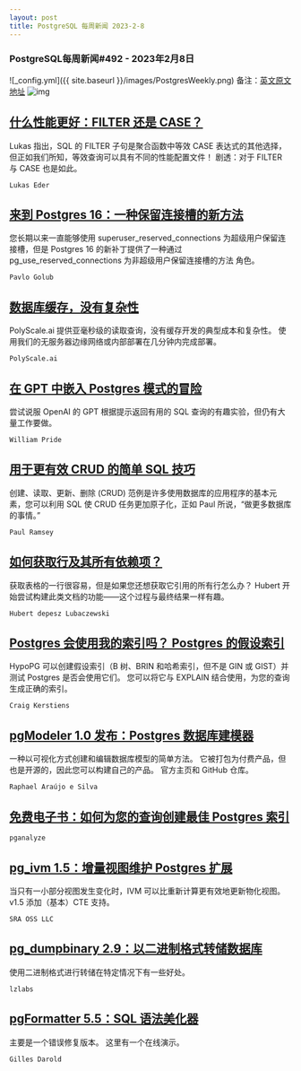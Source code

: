 ```yaml
---
layout: post
title: PostgreSQL 每周新闻 2023-2-8
---
```

### PostgreSQL每周新闻#492 - 2023年2月8日
![_config.yml]({{ site.baseurl }}/images/PostgresWeekly.png)
备注：[英文原文地址](https://postgresweekly.com/issues/492)
![img](https://res.cloudinary.com/cpress/image/upload/c_fill,g_auto,e_trim,w_300,h_160/e_make_transparent/co_white,e_outline:7/rrkstxca0vg7e1eww6yw.jpg)
## [什么性能更好：FILTER 还是 CASE？](https://postgresweekly.com/link/135028/web)
Lukas 指出，SQL 的 FILTER 子句是聚合函数中等效 CASE 表达式的其他选择，但正如我们所知，等效查询可以具有不同的性能配置文件！ 剧透：对于 FILTER 与 CASE 也是如此。


`Lukas Eder `
## [来到 Postgres 16：一种保留连接槽的新方法](https://postgresweekly.com/link/135030/web)
您长期以来一直能够使用 superuser_reserved_connections 为超级用户保留连接槽，但是 Postgres 16 的新补丁提供了一种通过 pg_use_reserved_connections 为非超级用户保留连接槽的方法 角色。


`Pavlo Golub `
## [数据库缓存，没有复杂性](https://postgresweekly.com/link/135027/web)
PolyScale.ai 提供亚毫秒级的读取查询，没有缓存开发的典型成本和复杂性。 使用我们的无服务器边缘网络或内部部署在几分钟内完成部署。


`PolyScale.ai `
## [在 GPT 中嵌入 Postgres 模式的冒险](https://postgresweekly.com/link/135037/web)
尝试说服 OpenAI 的 GPT 根据提示返回有用的 SQL 查询的有趣实验，但仍有大量工作要做。


`William Pride `
## [用于更有效 CRUD 的简单 SQL 技巧](https://postgresweekly.com/link/135038/web)
创建、读取、更新、删除 (CRUD) 范例是许多使用数据库的应用程序的基本元素，您可以利用 SQL 使 CRUD 任务更加原子化，正如 Paul 所说，“做更多数据库的事情。”


`Paul Ramsey `
## [如何获取行及其所有依赖项？](https://postgresweekly.com/link/135039/web)
获取表格的一行很容易，但是如果您还想获取它引用的所有行怎么办？ Hubert 开始尝试构建此类文档的功能——这个过程与最终结果一样有趣。


`Hubert depesz Lubaczewski `
## [Postgres 会使用我的索引吗？ Postgres 的假设索引](https://postgresweekly.com/link/135040/web)
HypoPG 可以创建假设索引（B 树、BRIN 和哈希索引，但不是 GIN 或 GIST）并测试 Postgres 是否会使用它们。 您可以将它与 EXPLAIN 结合使用，为您的查询生成正确的索引。


`Craig Kerstiens `
## [pgModeler 1.0 发布：Postgres 数据库建模器](https://postgresweekly.com/link/135046/web)
一种以可视化方式创建和编辑数据库模型的简单方法。 它被打包为付费产品，但也是开源的，因此您可以构建自己的产品。 官方主页和 GitHub 仓库。

`Raphael Araújo e Silva `
## [免费电子书：如何为您的查询创建最佳 Postgres 索引](https://postgresweekly.com/link/135052/web)


`pganalyze `
## [pg_ivm 1.5：增量视图维护 Postgres 扩展](https://postgresweekly.com/link/135054/web)
当只有一小部分视图发生变化时，IVM 可以比重新计算更有效地更新物化视图。 v1.5 添加（基本）CTE 支持。


`SRA OSS LLC `
## [pg_dumpbinary 2.9：以二进制格式转储数据库](https://postgresweekly.com/link/135058/web)
使用二进制格式进行转储在特定情况下有一些好处。


`lzlabs `
## [pgFormatter 5.5：SQL 语法美化器](https://postgresweekly.com/link/135062/web)
主要是一个错误修复版本。 这里有一个在线演示。


`Gilles Darold `

